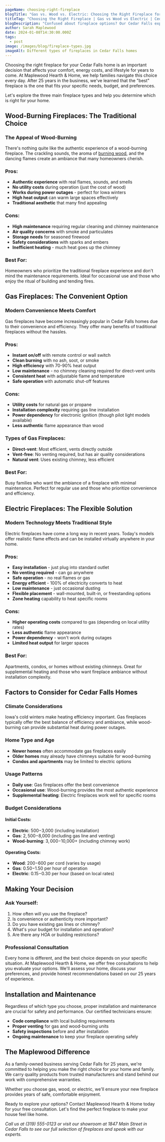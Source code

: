 ```yaml
---
pageName: choosing-right-fireplace
blogTitle: "Gas vs. Wood vs. Electric: Choosing the Right Fireplace for Your Cedar Falls Home"
titleTag: "Choosing the Right Fireplace | Gas vs Wood vs Electric | Cedar Falls, IA"
blogDescription: "Confused about fireplace options? Our Cedar Falls experts explain the pros and cons of gas, wood-burning, and electric fireplaces to help you choose the perfect fit."
author: Sarah Maplewood
date: 2024-01-08T14:30:00.000Z
tags:
  - post
image: /images/blog/fireplace-types.jpg
imageAlt: Different types of fireplaces in Cedar Falls homes
---
```


Choosing the right fireplace for your Cedar Falls home is an important decision that affects your comfort, energy costs, and lifestyle for years to come. At Maplewood Hearth & Home, we help families navigate this choice every day. After 25 years in the business, we've learned that the "best" fireplace is the one that fits your specific needs, budget, and preferences.

Let's explore the three main fireplace types and help you determine which is right for your home.

## Wood-Burning Fireplaces: The Traditional Choice

### The Appeal of Wood-Burning
There's nothing quite like the authentic experience of a wood-burning fireplace. The crackling sounds, the aroma of <a href="#">burning wood</a>, and the dancing flames create an ambiance that many homeowners cherish.

### Pros:
- **Authentic experience** with real flames, sounds, and smells
- **No utility costs** during operation (just the cost of wood)
- **Works during power outages** - perfect for Iowa winters
- **High heat output** can warm large spaces effectively
- **Traditional aesthetic** that many find appealing

### Cons:
- **High maintenance** requiring regular cleaning and chimney maintenance
- **Air quality concerns** with smoke and particulates
- **Storage needs** for seasoned firewood
- **Safety considerations** with sparks and embers
- **Inefficient heating** - much heat goes up the chimney

### Best For:
Homeowners who prioritize the traditional fireplace experience and don't mind the maintenance requirements. Ideal for occasional use and those who enjoy the ritual of building and tending fires.

## Gas Fireplaces: The Convenient Option

### Modern Convenience Meets Comfort
Gas fireplaces have become increasingly popular in Cedar Falls homes due to their convenience and efficiency. They offer many benefits of traditional fireplaces without the hassles.

### Pros:
- **Instant on/off** with remote control or wall switch
- **Clean burning** with no ash, soot, or smoke
- **High efficiency** with 70-90% heat output
- **Low maintenance** - no chimney cleaning required for direct-vent units
- **Consistent heat** with adjustable flame and temperature
- **Safe operation** with automatic shut-off features

### Cons:
- **Utility costs** for natural gas or propane
- **Installation complexity** requiring gas line installation
- **Power dependency** for electronic ignition (though pilot light models available)
- **Less authentic** flame appearance than wood

### Types of Gas Fireplaces:
- **Direct-vent**: Most efficient, vents directly outside
- **Vent-free**: No venting required, but has air quality considerations
- **Natural vent**: Uses existing chimney, less efficient

### Best For:
Busy families who want the ambiance of a fireplace with minimal maintenance. Perfect for regular use and those who prioritize convenience and efficiency.

## Electric Fireplaces: The Flexible Solution

### Modern Technology Meets Traditional Style
Electric fireplaces have come a long way in recent years. Today's models offer realistic flame effects and can be installed virtually anywhere in your home.

### Pros:
- **Easy installation** - just plug into standard outlet
- **No venting required** - can go anywhere
- **Safe operation** - no real flames or gas
- **Energy efficient** - 100% of electricity converts to heat
- **Low maintenance** - just occasional dusting
- **Flexible placement** - wall-mounted, built-in, or freestanding options
- **Zone heating** capability to heat specific rooms

### Cons:
- **Higher operating costs** compared to gas (depending on local utility rates)
- **Less authentic** flame appearance
- **Power dependency** - won't work during outages
- **Limited heat output** for larger spaces

### Best For:
Apartments, condos, or homes without existing chimneys. Great for supplemental heating and those who want fireplace ambiance without installation complexity.

## Factors to Consider for Cedar Falls Homes

### Climate Considerations
Iowa's cold winters make heating efficiency important. Gas fireplaces typically offer the best balance of efficiency and ambiance, while wood-burning can provide substantial heat during power outages.

### Home Type and Age
- **Newer homes** often accommodate gas fireplaces easily
- **Older homes** may already have chimneys suitable for wood-burning
- **Condos and apartments** may be limited to electric options

### Usage Patterns
- **Daily use**: Gas fireplaces offer the best convenience
- **Occasional use**: Wood-burning provides the most authentic experience
- **Supplemental heating**: Electric fireplaces work well for specific rooms

### Budget Considerations

#### Initial Costs:
- **Electric**: $500-$3,000 (including installation)
- **Gas**: $2,500-$8,000 (including gas line and venting)
- **Wood-burning**: $3,000-$10,000+ (including chimney work)

#### Operating Costs:
- **Wood**: $200-$600 per cord (varies by usage)
- **Gas**: $0.50-$1.50 per hour of operation
- **Electric**: $0.15-$0.30 per hour (based on local rates)

## Making Your Decision

### Ask Yourself:
1. How often will you use the fireplace?
2. Is convenience or authenticity more important?
3. Do you have existing gas lines or chimney?
4. What's your budget for installation and operation?
5. Are there any HOA or building restrictions?

### Professional Consultation
Every home is different, and the best choice depends on your specific situation. At Maplewood Hearth & Home, we offer free consultations to help you evaluate your options. We'll assess your home, discuss your preferences, and provide honest recommendations based on our 25 years of experience.

## Installation and Maintenance

Regardless of which type you choose, proper installation and maintenance are crucial for safety and performance. Our certified technicians ensure:

- **Code compliance** with local building requirements
- **Proper venting** for gas and wood-burning units
- **Safety inspections** before and after installation
- **Ongoing maintenance** to keep your fireplace operating safely

## The Maplewood Difference

As a family-owned business serving Cedar Falls for 25 years, we're committed to helping you make the right choice for your home and family. We carry quality products from trusted manufacturers and stand behind our work with comprehensive warranties.

Whether you choose gas, wood, or electric, we'll ensure your new fireplace provides years of safe, comfortable enjoyment.

Ready to explore your options? Contact Maplewood Hearth & Home today for your free consultation. Let's find the perfect fireplace to make your house feel like home.

*Call us at (319) 555-0123 or visit our showroom at 1847 Main Street in Cedar Falls to see our full selection of fireplaces and speak with our experts.* 